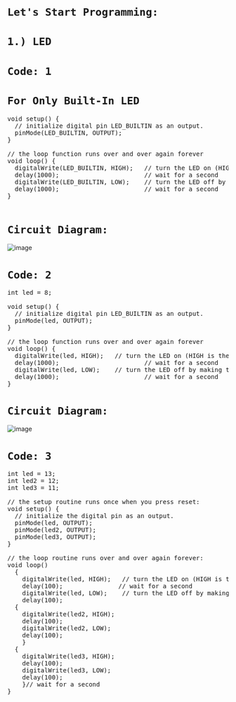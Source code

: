 # `Let's Start Programming:`
# `1.) LED`


# `Code: 1`
# `For Only Built-In LED`
<pre>
void setup() {
  // initialize digital pin LED_BUILTIN as an output.
  pinMode(LED_BUILTIN, OUTPUT);
}

// the loop function runs over and over again forever
void loop() {
  digitalWrite(LED_BUILTIN, HIGH);   // turn the LED on (HIGH is the voltage level)
  delay(1000);                       // wait for a second
  digitalWrite(LED_BUILTIN, LOW);    // turn the LED off by making the voltage LOW
  delay(1000);                       // wait for a second
}

</pre>


# `Circuit Diagram:`

![image](https://user-images.githubusercontent.com/63813881/177355354-f7ee8a0e-86a8-4963-bc77-e9b6d2eb7253.png)

# `Code: 2`
<pre>
int led = 8;

void setup() {
  // initialize digital pin LED_BUILTIN as an output.
  pinMode(led, OUTPUT);
}

// the loop function runs over and over again forever
void loop() {
  digitalWrite(led, HIGH);   // turn the LED on (HIGH is the voltage level)
  delay(1000);                       // wait for a second
  digitalWrite(led, LOW);    // turn the LED off by making the voltage LOW
  delay(1000);                       // wait for a second
}
</pre>

# `Circuit Diagram:`

![image](https://user-images.githubusercontent.com/63813881/177355396-712665ba-526f-487f-bf00-d124977398eb.png)

# `Code: 3`
<pre>
int led = 13;
int led2 = 12;
int led3 = 11;

// the setup routine runs once when you press reset:
void setup() {               
  // initialize the digital pin as an output.
  pinMode(led, OUTPUT);
  pinMode(led2, OUTPUT);
  pinMode(led3, OUTPUT); 
}

// the loop routine runs over and over again forever:
void loop() 
  {
    digitalWrite(led, HIGH);   // turn the LED on (HIGH is the voltage level)
    delay(100);               // wait for a second
    digitalWrite(led, LOW);    // turn the LED off by making the voltage LOW
    delay(100); 
  {
    digitalWrite(led2, HIGH);
    delay(100);
    digitalWrite(led2, LOW);
    delay(100);
    }
  {
    digitalWrite(led3, HIGH);
    delay(100);
    digitalWrite(led3, LOW);
    delay(100);
    }// wait for a second
}
</pre>
